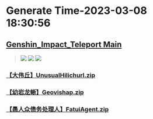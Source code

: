 # Generate Time-2023-03-08 18:30:56

## [Genshin_Impact_Teleport Main](https://github.com/Sam5440/Genshin_Impact_Teleport)

>![](https://komarev.com/ghpvc/?username=done439)
>![](https://komarev.com/ghpvc/?username=done438)
>![](https://komarev.com/ghpvc/?username=done437)

### [【大伟丘】UnusualHilichurl.zip](https://raw.githubusercontent.com/Sam5440/Genshin_Impact_Teleport/download/OptimizationCollectionPackage/%5BChinese%5DManualCollectPoint%282022-10-13%29/%E3%80%90%E6%80%AA%E7%89%A9%E3%80%91Monster/%E3%80%90%E5%A4%A7%E4%BC%9F%E4%B8%98%E3%80%91UnusualHilichurl.zip)

### [【幼岩龙蜥】Geovishap.zip](https://raw.githubusercontent.com/Sam5440/Genshin_Impact_Teleport/download/OptimizationCollectionPackage/%5BChinese%5DManualCollectPoint%282022-10-13%29/%E3%80%90%E6%80%AA%E7%89%A9%E3%80%91Monster/%E3%80%90%E5%B9%BC%E5%B2%A9%E9%BE%99%E8%9C%A5%E3%80%91Geovishap.zip)

### [【愚人众债务处理人】FatuiAgent.zip](https://raw.githubusercontent.com/Sam5440/Genshin_Impact_Teleport/download/OptimizationCollectionPackage/%5BChinese%5DManualCollectPoint%282022-10-13%29/%E3%80%90%E6%80%AA%E7%89%A9%E3%80%91Monster/%E3%80%90%E6%84%9A%E4%BA%BA%E4%BC%97%E5%80%BA%E5%8A%A1%E5%A4%84%E7%90%86%E4%BA%BA%E3%80%91FatuiAgent.zip)

